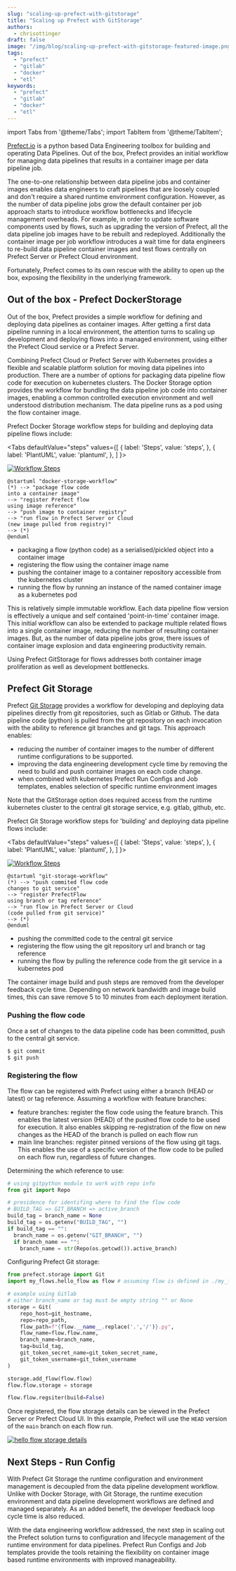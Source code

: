 ```yaml
---
slug: "scaling-up-prefect-with-gitstorage"
title: "Scaling up Prefect with GitStorage"
authors:	
  - chrisottinger
draft: false
image: "/img/blog/scaling-up-prefect-with-gitstorage-featured-image.png"
tags: 
  - "prefect"
  - "gitlab"
  - "docker"
  - "etl"
keywords:	
  - "prefect"
  - "gitlab"
  - "docker"
  - "etl"
---
```


import Tabs from '@theme/Tabs';
import TabItem from '@theme/TabItem';

[Prefect.io](https://prefect.io) is a python based Data Engineering toolbox for building and
operating Data Pipelines.  Out of the box, Prefect provides an initial workflow for managing data
pipelines that results in a container image per data pipeline job.

The one-to-one relationship between data pipeline jobs and container images enables data engineers to
craft pipelines that are loosely coupled and don't require a shared runtime environment configuration.
However, as the number of data pipeline jobs grow the default container per job approach starts to
introduce workflow bottlenecks and lifecycle management overheads.  For example, in order
to update software components used by flows, such as upgrading the version of Prefect, all the data
pipeline job images have to be rebuilt and redeployed.  Additionally the container image per job workflow
introduces a wait time for data engineers to re-build data pipeline container images and test flows
centrally on Prefect Server or Prefect Cloud environment.

Fortunately, Prefect comes to its own rescue with the ability to open up the box, exposing the flexibility
in the underlying framework.

## Out of the box - Prefect DockerStorage
Out of the box, Prefect provides a simple workflow for defining and deploying data pipelines as container images.
After getting a first data pipeline running in a local environment, the attention turns to scaling up development
and deploying flows into a managed environment, using either the Prefect Cloud service or a Prefect Server.

Combining Prefect Cloud or Prefect Server with Kubernetes provides a flexible and scalable platform
solution for moving data pipelines into production.  There are a number of options for packaging
data pipeline flow code for execution on kubernetes clusters.  The Docker Storage option provides
the workflow for bundling the data pipeline job code into container images, enabling a common
controlled execution environment and well understood distribution mechanism.  The data pipeline runs as
a pod using the flow container image.

Prefect Docker Storage workflow steps for building and deploying data pipeline flows include:

<Tabs
  defaultValue="steps"
  values={[
    { label: 'Steps', value: 'steps', },
    { label: 'PlantUML', value: 'plantuml', },
  ]
}>
<TabItem value="steps">

[![Workflow Steps](images/image1.png)](images/image1.png) 

</TabItem>
<TabItem value="plantuml">

```
@startuml "docker-storage-workflow"
(*) --> "package flow code
into a container image" 
--> "register Prefect flow
using image reference"
--> "push image to container registry"
--> "run flow in Prefect Server or Cloud
(new image pulled from registry)"
--> (*)
@enduml
```
</TabItem>
</Tabs>

* packaging a flow (python code) as a serialised/pickled object into a container image
* registering the flow using the container image name
* pushing the container image to a container repository accessible from the kubernetes cluster
* running the flow by running an instance of the named container image as a kubernetes pod

This is relatively simple immutable workflow.  Each data pipeline flow version is effectively a unique and
self contained 'point-in-time' container image.  This initial workflow can also be extended to package
multiple related flows into a single container image, reducing the number of resulting container images.
But, as the number of data pipeline jobs grow, there issues of container image explosion and data engineering
productivity remain.

Using Prefect GitStorage for flows addresses both container image proliferation as well as development
bottlenecks.

## Prefect Git Storage
Prefect [Git Storage](https://docs.prefect.io/orchestration/flow_config/storage.html#git) provides a workflow for developing and deploying data pipelines directly from git repositories,
such as Gitlab or Github.  The data pipeline code (python) is pulled from the git repository on each invocation
with the ability to reference git branches and git tags.  This approach enables:
* reducing the number of container images to the number of different runtime configurations to be supported.
* improving the data engineering development cycle time by removing the need to build and push container images
on each code change.
* when combined with kubernetes Prefect Run Configs and Job templates, enables selection of specific runtime environment images

Note that the GitStorage option does required access from the runtime kubernetes cluster to the central git storage
service, e.g. gitlab, github, etc.

Prefect Git Storage workflow steps for 'building' and deploying data pipeline flows include:

<Tabs
  defaultValue="steps"
  values={[
    { label: 'Steps', value: 'steps', },
    { label: 'PlantUML', value: 'plantuml', },
  ]
}>
<TabItem value="steps">

[![Workflow Steps](images/image2.png)](images/image2.png) 

</TabItem>
<TabItem value="plantuml">

```
@startuml "git-storage-workflow"
(*) --> "push commited flow code
changes to git service"
--> "register PrefectFlow
using branch or tag reference"
--> "run flow in Prefect Server or Cloud
(code pulled from git service)"
--> (*)
@enduml
```
</TabItem>
</Tabs>

* pushing the committed code to the central git service
* registering the flow using the git repository url and branch or tag reference
* running the flow by pulling the reference code from the git service in a kubernetes pod

The container image build and push steps are removed from the developer feedback cycle time.
Depending on network bandwidth and image build times, this can save remove 5 to 10 minutes from each deployment iteration.

### Pushing the flow code
Once a set of changes to the data pipeline code has been committed, push to the central git service.
```bash
$ git commit
$ git push
```

### Registering the flow
The flow can be registered with Prefect using either a branch (HEAD or latest) or tag reference.  Assuming
a workflow with feature branches:
* feature branches: register the flow code using the feature branch.  This enables the latest version (HEAD)
of the pushed flow code to be used for execution.  It also enables skipping re-registration of the flow on new
changes as the HEAD of the branch is pulled on each flow run
* main line branches: register pinned versions of the flow using git tags.  This enables the use of a 
specific version of the flow code to be pulled on each flow run, regardless of future changes.

Determining the which reference to use:
```python
# using gitpython module to work with repo info
from git import Repo

# presidence for identifing where to find the flow code
# BUILD_TAG => GIT_BRANCH => active_branch
build_tag = branch_name = None
build_tag = os.getenv("BUILD_TAG", "")
if build_tag == "":
  branch_name = os.getenv("GIT_BRANCH", "")
  if branch_name == "":
    branch_name = str(Repo(os.getcwd()).active_branch)
```

Configuring Prefect Git storage:
```python
from prefect.storage import Git
import my_flows.hello_flow as flow # assuming flow is defined in ./my_flows/flow.py

# example using Gitlab
# either branch_name or tag must be empty string "" or None
storage = Git(
    repo_host=git_hostname,
    repo=repo_path,
    flow_path=f"{flow.__name__.replace('.','/')}.py",
    flow_name=flow.flow.name,
    branch_name=branch_name,
    tag=build_tag,
    git_token_secret_name=git_token_secret_name,
    git_token_username=git_token_username
)

storage.add_flow(flow.flow)
flow.flow.storage = storage

flow.flow.regsiter(build=False)
```

Once registered, the flow storage details can be viewed in the Prefect Server or Prefect Cloud UI.  In this example, Prefect will use the `HEAD` version of the `main` branch on each flow run.

[![hello flow storage details](images/flow-storage-details.png)](images/flow-storage-details.png)

## Next Steps - Run Config
With Prefect Git Storage the runtime configuration and environment management is decoupled from the
data pipeline development workflow.  Unlike with Docker Storage, with Git Storage, the runtime
execution environment and data pipeline development workflows are defined and managed separately.
As an added benefit, the developer feedback loop cycle time is also reduced.

With the data engineering workflow addressed, the next step in scaling out the Prefect solution
turns to configuration and lifecycle management of the runtime environment for data pipelines.
Prefect Run Configs and Job templates provide the tools retaining the flexibility on container
image based runtime environments with improved manageability.  